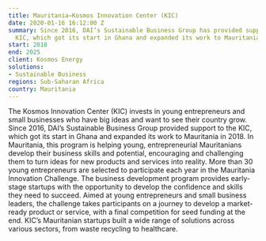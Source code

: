 ```yaml
---
title: Mauritania—Kosmos Innovation Center (KIC)
date: 2020-01-16 16:12:00 Z
summary: Since 2016, DAI’s Sustainable Business Group has provided support to the
  KIC, which got its start in Ghana and expanded its work to Mauritania in 2018.
start: 2018
end: 2025
client: Kosmos Energy
solutions:
- Sustainable Business
regions: Sub-Saharan Africa
country: Mauritania
---
```


The Kosmos Innovation Center (KIC) invests in young entrepreneurs and small businesses who have big ideas and want to see their country grow. Since 2016, DAI’s Sustainable Business Group provided support to the KIC, which got its start in Ghana and expanded its work to Mauritania in 2018. In Mauritania, this program is helping young, entrepreneurial Mauritanians develop their business skills and potential, encouraging and challenging them to turn ideas for new products and services into reality. More than 30 young entrepreneurs are selected to participate each year in the Mauritania Innovation Challenge. The business development program provides early-stage startups with the opportunity to develop the confidence and skills they need to succeed. Aimed at young entrepreneurs and small business leaders, the challenge takes participants on a journey to develop a market-ready product or service, with a final competition for seed funding at the end. KIC’s Mauritanian startups built a wide range of solutions across various sectors, from waste recycling to healthcare.  